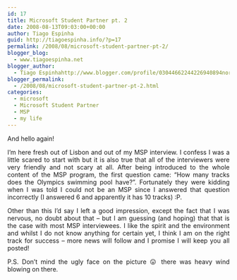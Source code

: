 ```yaml
---
id: 17
title: Microsoft Student Partner pt. 2
date: 2008-08-13T09:03:00+00:00
author: Tiago Espinha
guid: http://tiagoespinha.info/?p=17
permalink: /2008/08/microsoft-student-partner-pt-2/
blogger_blog:
  - www.tiagoespinha.net
blogger_author:
  - Tiago Espinhahttp://www.blogger.com/profile/03044662244226940894noreply@blogger.com
blogger_permalink:
  - /2008/08/microsoft-student-partner-pt-2.html
categories:
  - microsoft
  - Microsoft Student Partner
  - MSP
  - my life
---
```

<a onblur="try {parent.deselectBloggerImageGracefully();} catch(e) {}" href="http://4.bp.blogspot.com/_lVR9ZwMZPcM/SKLgOzn4MfI/AAAAAAAAABE/5SWUE5_6vsU/s1600-h/12082008092.jpg" rel="lightbox[17]" title="Microsoft Student Partner pt. 2"><img style="margin: 0pt 0pt 10px 10px; float: right; cursor: pointer;" src="http://4.bp.blogspot.com/_lVR9ZwMZPcM/SKLgOzn4MfI/AAAAAAAAABE/5SWUE5_6vsU/s320/12082008092.jpg" alt="" id="BLOGGER_PHOTO_ID_5233992261938196978" border="0" /></a> 

<div style="text-align: justify;">
  And hello again!</p> 
  
  <p>
    I&#8217;m here fresh out of Lisbon and out of my MSP interview. I confess I was a little scared to start with but it is also true that all of the interviewers were very friendly and not scary at all. After being introduced to the whole content of the MSP program, the first question came: &#8220;How many tracks does the Olympics swimming pool have?&#8221;. Fortunately they were kidding when I was told I could not be an MSP since I answered that question incorrectly (I answered 6 and apparently it has 10 tracks) :P.
  </p>
  
  <p>
    Other than this I&#8217;d say I left a good impression, except the fact that I was nervous, no doubt about that &#8211; but I am guessing (and hoping) that that is the case with most MSP interviewees. I like the spirit and the environment and whilst I do not know anything for certain yet, I think I am on the right track for success &#8211; more news will follow and I promise I will keep you all posted!
  </p>
  
  <p>
    P.S. Don&#8217;t mind the ugly face on the picture 😛 there was heavy wind blowing on there.</div>